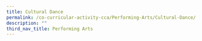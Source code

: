 ```yaml
---
title: Cultural Dance
permalink: /co-curricular-activity-cca/Performing-Arts/Cultural-Dance/
description: ""
third_nav_title: Performing Arts
---
```

